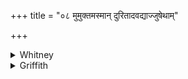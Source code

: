 +++
title = "०८ मुमुक्तमस्मान् दुरितादवद्याज्जुषेथाम्"

+++

<details><summary>Whitney</summary>

### Translation
8. Do ye (two) release us from difficulty, from reproach (*avadyá*);  
enjoy ye the offering; put in us immortality (*amṛ́ta*).

### Notes
Some of the mss. (Bp.²O.) read *asmā́t* instead of *asmā́n*. Ppp. has  
*asmāt*, and after it *gṛbhīthāt*.
</details>

<details><summary>Griffith</summary>

Free us from trouble, free us from dishonour, accept our wor- ship, give us life immortal.
</details>

